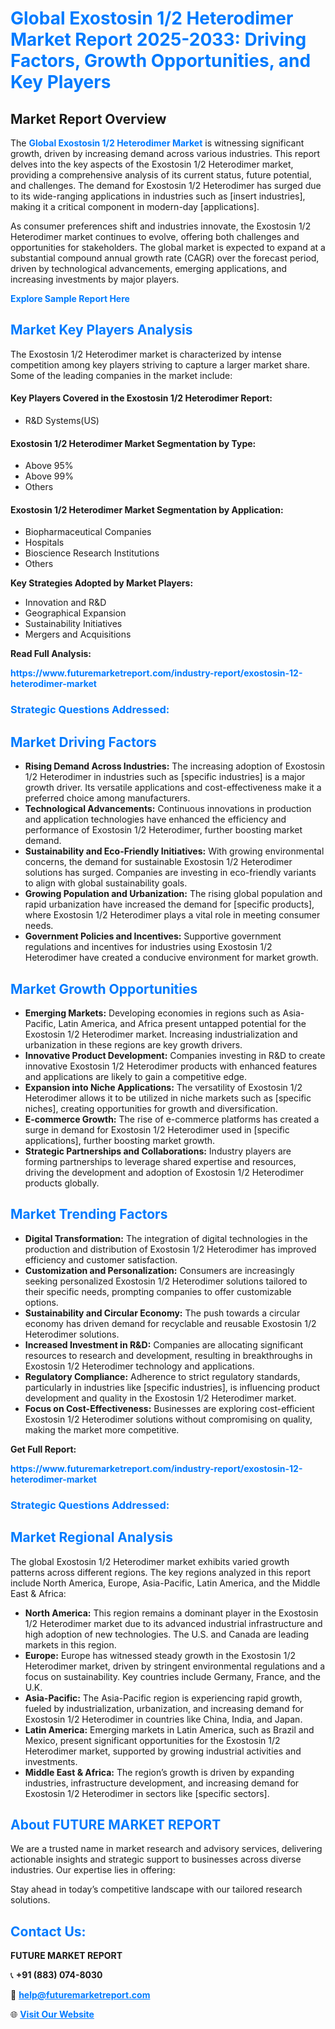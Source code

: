 <h1 style="color: #007BFF;">Global Exostosin 1/2 Heterodimer Market Report 2025-2033: Driving Factors, Growth Opportunities, and Key Players</h1>

<section id="overview">
<h2>Market Report Overview</h2>
<p>The <a href="https://www.futuremarketreport.com/industry-report/exostosin-12-heterodimer-market" style="color: #007BFF; text-decoration: none;"><strong>Global Exostosin 1/2 Heterodimer Market</strong></a> is witnessing significant growth, driven by increasing demand across various industries. This report delves into the key aspects of the Exostosin 1/2 Heterodimer market, providing a comprehensive analysis of its current status, future potential, and challenges. The demand for Exostosin 1/2 Heterodimer has surged due to its wide-ranging applications in industries such as [insert industries], making it a critical component in modern-day [applications].</p>
<p>As consumer preferences shift and industries innovate, the Exostosin 1/2 Heterodimer market continues to evolve, offering both challenges and opportunities for stakeholders. The global market is expected to expand at a substantial compound annual growth rate (CAGR) over the forecast period, driven by technological advancements, emerging applications, and increasing investments by major players.</p>
</section>

<section id="overview">
<p><a href="https://www.futuremarketreport.com/request-sample/reportId=104399" style="color: #007BFF; text-decoration: none;"><strong>Explore Sample Report Here</strong></a></p>
</section>

<section id="key-players">
<h2 style="color: #007BFF;">Market Key Players Analysis</h2>
<p>The Exostosin 1/2 Heterodimer market is characterized by intense competition among key players striving to capture a larger market share. Some of the leading companies in the market include:</p>
<h4>Key Players Covered in the Exostosin 1/2 Heterodimer Report:</h4>
<ul><li>R&amp;D Systems(US)</li></ul>
<h4>Exostosin 1/2 Heterodimer Market Segmentation by Type:</h4>
<ul><li>Above 95%</li><li>Above 99%</li><li>Others</li></ul>

<h4>Exostosin 1/2 Heterodimer Market Segmentation by Application:</h4>
<ul><li>Biopharmaceutical Companies</li><li>Hospitals</li><li>Bioscience Research Institutions</li><li>Others</li></ul>
<p><strong>Key Strategies Adopted by Market Players:</strong></p>
<ul>
<li>Innovation and R&D</li>
<li>Geographical Expansion</li>
<li>Sustainability Initiatives</li>
<li>Mergers and Acquisitions</li>
</ul>
</section>

<section>
<p><strong>Read Full Analysis: </strong></p><a href="https://www.futuremarketreport.com/industry-report/exostosin-12-heterodimer-market" style="color: #007BFF; text-decoration: none;"><strong>https://www.futuremarketreport.com/industry-report/exostosin-12-heterodimer-market</strong></a>
<h3 style="color: #007BFF;">Strategic Questions Addressed:</h3>
</section>

<section id="driving-factors">
<h2 style="color: #007BFF;">Market Driving Factors</h2>
<ul>
<li><strong>Rising Demand Across Industries:</strong> The increasing adoption of Exostosin 1/2 Heterodimer in industries such as [specific industries] is a major growth driver. Its versatile applications and cost-effectiveness make it a preferred choice among manufacturers.</li>
<li><strong>Technological Advancements:</strong> Continuous innovations in production and application technologies have enhanced the efficiency and performance of Exostosin 1/2 Heterodimer, further boosting market demand.</li>
<li><strong>Sustainability and Eco-Friendly Initiatives:</strong> With growing environmental concerns, the demand for sustainable Exostosin 1/2 Heterodimer solutions has surged. Companies are investing in eco-friendly variants to align with global sustainability goals.</li>
<li><strong>Growing Population and Urbanization:</strong> The rising global population and rapid urbanization have increased the demand for [specific products], where Exostosin 1/2 Heterodimer plays a vital role in meeting consumer needs.</li>
<li><strong>Government Policies and Incentives:</strong> Supportive government regulations and incentives for industries using Exostosin 1/2 Heterodimer have created a conducive environment for market growth.</li>
</ul>
</section>

<section id="growth-opportunities">
<h2 style="color: #007BFF;">Market Growth Opportunities</h2>
<ul>
<li><strong>Emerging Markets:</strong> Developing economies in regions such as Asia-Pacific, Latin America, and Africa present untapped potential for the Exostosin 1/2 Heterodimer market. Increasing industrialization and urbanization in these regions are key growth drivers.</li>
<li><strong>Innovative Product Development:</strong> Companies investing in R&D to create innovative Exostosin 1/2 Heterodimer products with enhanced features and applications are likely to gain a competitive edge.</li>
<li><strong>Expansion into Niche Applications:</strong> The versatility of Exostosin 1/2 Heterodimer allows it to be utilized in niche markets such as [specific niches], creating opportunities for growth and diversification.</li>
<li><strong>E-commerce Growth:</strong> The rise of e-commerce platforms has created a surge in demand for Exostosin 1/2 Heterodimer used in [specific applications], further boosting market growth.</li>
<li><strong>Strategic Partnerships and Collaborations:</strong> Industry players are forming partnerships to leverage shared expertise and resources, driving the development and adoption of Exostosin 1/2 Heterodimer products globally.</li>
</ul>
</section>

<section id="trending-factors">
<h2 style="color: #007BFF;">Market Trending Factors</h2>
<ul>
<li><strong>Digital Transformation:</strong> The integration of digital technologies in the production and distribution of Exostosin 1/2 Heterodimer has improved efficiency and customer satisfaction.</li>
<li><strong>Customization and Personalization:</strong> Consumers are increasingly seeking personalized Exostosin 1/2 Heterodimer solutions tailored to their specific needs, prompting companies to offer customizable options.</li>
<li><strong>Sustainability and Circular Economy:</strong> The push towards a circular economy has driven demand for recyclable and reusable Exostosin 1/2 Heterodimer solutions.</li>
<li><strong>Increased Investment in R&D:</strong> Companies are allocating significant resources to research and development, resulting in breakthroughs in Exostosin 1/2 Heterodimer technology and applications.</li>
<li><strong>Regulatory Compliance:</strong> Adherence to strict regulatory standards, particularly in industries like [specific industries], is influencing product development and quality in the Exostosin 1/2 Heterodimer market.</li>
<li><strong>Focus on Cost-Effectiveness:</strong> Businesses are exploring cost-efficient Exostosin 1/2 Heterodimer solutions without compromising on quality, making the market more competitive.</li>
</ul>
</section>

<section>
<p><strong>Get Full Report: </strong></p><a href="https://www.futuremarketreport.com/industry-report/exostosin-12-heterodimer-market" style="color: #007BFF; text-decoration: none;"><strong>https://www.futuremarketreport.com/industry-report/exostosin-12-heterodimer-market</strong></a>
<h3 style="color: #007BFF;">Strategic Questions Addressed:</h3>
</section>


<section id="regional-analysis">
<h2 style="color: #007BFF;">Market Regional Analysis</h2>
<p>The global Exostosin 1/2 Heterodimer market exhibits varied growth patterns across different regions. The key regions analyzed in this report include North America, Europe, Asia-Pacific, Latin America, and the Middle East & Africa:</p>
<ul>
<li><strong>North America:</strong> This region remains a dominant player in the Exostosin 1/2 Heterodimer market due to its advanced industrial infrastructure and high adoption of new technologies. The U.S. and Canada are leading markets in this region.</li>
<li><strong>Europe:</strong> Europe has witnessed steady growth in the Exostosin 1/2 Heterodimer market, driven by stringent environmental regulations and a focus on sustainability. Key countries include Germany, France, and the U.K.</li>
<li><strong>Asia-Pacific:</strong> The Asia-Pacific region is experiencing rapid growth, fueled by industrialization, urbanization, and increasing demand for Exostosin 1/2 Heterodimer in countries like China, India, and Japan.</li>
<li><strong>Latin America:</strong> Emerging markets in Latin America, such as Brazil and Mexico, present significant opportunities for the Exostosin 1/2 Heterodimer market, supported by growing industrial activities and investments.</li>
<li><strong>Middle East & Africa:</strong> The region’s growth is driven by expanding industries, infrastructure development, and increasing demand for Exostosin 1/2 Heterodimer in sectors like [specific sectors].</li>
</ul>
</section>

<footer>
<h2 style="color: #007BFF;">About FUTURE MARKET REPORT</h2>
<p>We are a trusted name in market research and advisory services, delivering actionable insights and strategic support to businesses across diverse industries. Our expertise lies in offering:</p>

<p>Stay ahead in today’s competitive landscape with our tailored research solutions.</p>

<h2 style="color: #007BFF;">Contact Us:</h2>
<p><strong>FUTURE MARKET REPORT</strong></p>
<p>📞 <strong>+91 (883) 074-8030</strong></p>
<p>📧 <strong><a href="mailto:help@futuremarketreport.com" style="color: #007BFF;">help@futuremarketreport.com</a></strong></p>
<p>🌐 <strong><a href="https://www.futuremarketreport.com/" style="color: #007BFF;">Visit Our Website</a></strong></p>
</footer>